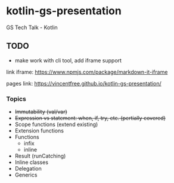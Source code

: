 # kotlin-gs-presentation
GS Tech Talk - Kotlin

## TODO

* make work with cli tool, add iframe support

link iframe: https://www.npmjs.com/package/markdown-it-iframe

pages link: https://vincentfree.github.io/kotlin-gs-presentation/

### Topics

* ~~Immutability (val/var)~~
* ~~Expression vs statement: when, if, try, etc. (pertially covered)~~
* Scope functions (extend existing)
* Extension functions 
* Functions
    * infix
    * inline
* Result (runCatching)
* Inline classes
* Delegation
* Generics